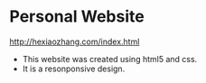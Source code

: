 # Personal Website
http://hexiaozhang.com/index.html

* This website was created using html5 and css.
* It is a resonponsive design.
